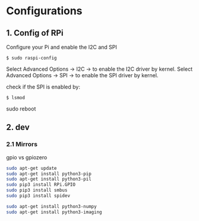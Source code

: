 # Configurations
## 1. Config of RPi
Configure your Pi and enable the I2C and SPI

`$ sudo raspi-config`

Select Advanced Options -> I2C -> <YES> to enable the I2C driver by kernel.
Select Advanced Options -> SPI -> <YES> to enable the SPI driver by kernel.

check if the SPI is enabled by:

`$ lsmod`

sudo reboot

## 2. dev
### 2.1 Mirrors

gpio vs gpiozero

```sh
sudo apt-get update
sudo apt-get install python3-pip
sudo apt-get install python3-pil
sudo pip3 install RPi.GPIO
sudo pip3 install smbus
sudo pip3 install spidev

sudo apt-get install python3-numpy
sudo apt-get install python3-imaging
```
<!--stackedit_data:
eyJoaXN0b3J5IjpbMjA5MDc1Nzc1OCwxNTk4MzYxMjQxLDE1OT
cwMTU3MjYsMTE4Nzg5OTAwMiw5MTY1MTU3NTIsLTM0OTYzOTMz
MCw4NDQ3MjI3NjUsMTAxODA5MTQ1OV19
-->